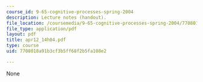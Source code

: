 ```yaml
---
course_id: 9-65-cognitive-processes-spring-2004
description: Lecture notes (handout).
file_location: /coursemedia/9-65-cognitive-processes-spring-2004/7708018a91b3cf3b5ff68f2b5fa108e2_apr12_14h04.pdf
file_type: application/pdf
layout: pdf
title: apr12_14h04.pdf
type: course
uid: 7708018a91b3cf3b5ff68f2b5fa108e2

---
```

None
